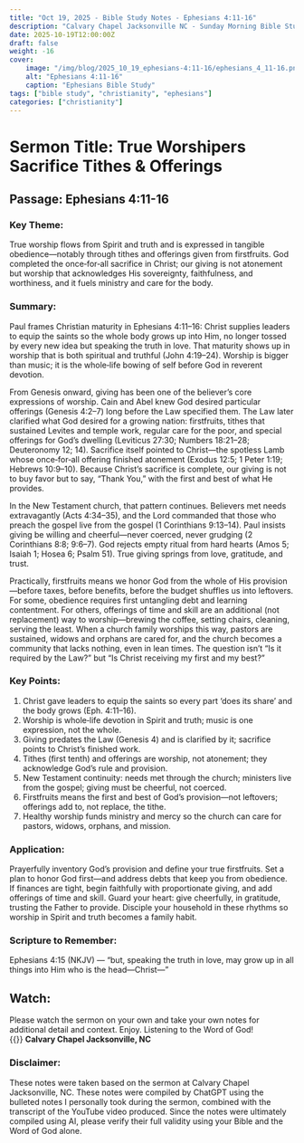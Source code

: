 ```yaml
---
title: "Oct 19, 2025 - Bible Study Notes - Ephesians 4:11-16"
description: "Calvary Chapel Jacksonville NC - Sunday Morning Bible Study for 10/19/2025"
date: 2025-10-19T12:00:00Z
draft: false
weight: -16
cover:
    image: "/img/blog/2025_10_19_ephesians-4:11-16/ephesians_4_11-16.png"
    alt: "Ephesians 4:11-16"
    caption: "Ephesians Bible Study"
tags: ["bible study", "christianity", "ephesians"]
categories: ["christianity"]
---
```


# Sermon Title: True Worshipers Sacrifice Tithes & Offerings
## Passage: Ephesians 4:11-16

### Key Theme:
True worship flows from Spirit and truth and is expressed in tangible obedience—notably through tithes and offerings given from firstfruits. God completed the once‑for‑all sacrifice in Christ; our giving is not atonement but worship that acknowledges His sovereignty, faithfulness, and worthiness, and it fuels ministry and care for the body.

### Summary:
Paul frames Christian maturity in Ephesians 4:11–16: Christ supplies leaders to equip the saints so the whole body grows up into Him, no longer tossed by every new idea but speaking the truth in love. That maturity shows up in worship that is both spiritual and truthful (John 4:19–24). Worship is bigger than music; it is the whole‑life bowing of self before God in reverent devotion.

From Genesis onward, giving has been one of the believer’s core expressions of worship. Cain and Abel knew God desired particular offerings (Genesis 4:2–7) long before the Law specified them. The Law later clarified what God desired for a growing nation: firstfruits, tithes that sustained Levites and temple work, regular care for the poor, and special offerings for God’s dwelling (Leviticus 27:30; Numbers 18:21–28; Deuteronomy 12; 14). Sacrifice itself pointed to Christ—the spotless Lamb whose once‑for‑all offering finished atonement (Exodus 12:5; 1 Peter 1:19; Hebrews 10:9–10). Because Christ’s sacrifice is complete, our giving is not to buy favor but to say, “Thank You,” with the first and best of what He provides.

In the New Testament church, that pattern continues. Believers met needs extravagantly (Acts 4:34–35), and the Lord commanded that those who preach the gospel live from the gospel (1 Corinthians 9:13–14). Paul insists giving be willing and cheerful—never coerced, never grudging (2 Corinthians 8:8; 9:6–7). God rejects empty ritual from hard hearts (Amos 5; Isaiah 1; Hosea 6; Psalm 51). True giving springs from love, gratitude, and trust.

Practically, firstfruits means we honor God from the whole of His provision—before taxes, before benefits, before the budget shuffles us into leftovers. For some, obedience requires first untangling debt and learning contentment. For others, offerings of time and skill are an additional (not replacement) way to worship—brewing the coffee, setting chairs, cleaning, serving the least. When a church family worships this way, pastors are sustained, widows and orphans are cared for, and the church becomes a community that lacks nothing, even in lean times. The question isn’t “Is it required by the Law?” but “Is Christ receiving my first and my best?”

### Key Points:
1. Christ gave leaders to equip the saints so every part ‘does its share’ and the body grows (Eph. 4:11–16).
2. Worship is whole‑life devotion in Spirit and truth; music is one expression, not the whole.
3. Giving predates the Law (Genesis 4) and is clarified by it; sacrifice points to Christ’s finished work.
4. Tithes (first tenth) and offerings are worship, not atonement; they acknowledge God’s rule and provision.
5. New Testament continuity: needs met through the church; ministers live from the gospel; giving must be cheerful, not coerced.
6. Firstfruits means the first and best of God’s provision—not leftovers; offerings add to, not replace, the tithe.
7. Healthy worship funds ministry and mercy so the church can care for pastors, widows, orphans, and mission.

### Application:
Prayerfully inventory God’s provision and define your true firstfruits. Set a plan to honor God first—and address debts that keep you from obedience. If finances are tight, begin faithfully with proportionate giving, and add offerings of time and skill. Guard your heart: give cheerfully, in gratitude, trusting the Father to provide. Disciple your household in these rhythms so worship in Spirit and truth becomes a family habit.

### Scripture to Remember: 
Ephesians 4:15 (NKJV) — “but, speaking the truth in love, may grow up in all things into Him who is the head—Christ—”

## Watch:
Please watch the sermon on your own and take your own notes for additional detail and context. Enjoy. Listening to the Word of God!  
{{<youtube SnuHdJNub7s>}} **Calvary Chapel Jacksonville, NC** 

### Disclaimer:
These notes were taken based on the sermon at Calvary Chapel Jacksonville, NC. These notes were compiled by ChatGPT using the bulleted notes I personally took during the sermon, combined with the transcript of the YouTube video produced. Since the notes were ultimately compiled using AI, please verify their full validity using your Bible and the Word of God alone.
